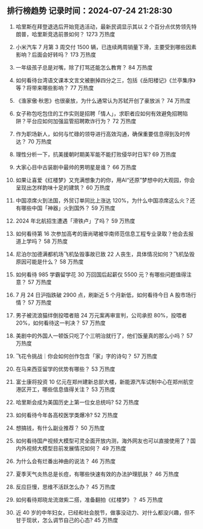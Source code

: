 
## 排行榜趋势 记录时间：2024-07-24 21:28:30
  
  1. 哈里斯在拜登退选后开始竞选活动，最新民调显示其以 2 个百分点优势领先特朗普，哈里斯竞选前景如何？ 1273 万热度
    
  2. 小米汽车 7 月第 3 周交付 1500 辆，已连续两周销量下滑，主要受到哪些因素影响？后面会好转吗？ 173 万热度
    
  3. 一年级孩子总是对嘴，除了打骂还能怎么教育？ 84 万热度
    
  4. 如何看待台湾语文课本文言文被删掉四分之三，包括《岳阳楼记》《兰亭集序》等？将带来哪些影响？ 77 万热度
    
  5. 《渔家傲·秋思》也很豪放，为什么通常认为苏轼开创了豪放派？ 74 万热度
    
  6. 女子称包吃包住的工作实则是招聘「情人」，求职者应如何有效避免招聘陷阱？平台应如何加强监管招聘欺诈行为？ 72 万热度
    
  7. 作为职场新人，如何与忙碌的领导进行高效沟通，确保重要信息得到及时传达？ 70 万热度
    
  8. 理性分析一下，抗美援朝时期美军能不能打败侵华时日军? 69 万热度
    
  9. 大家心目中古装剧中最帅的男明星是谁？ 66 万热度
    
  10. 如果让喜爱《红楼梦》又充满想象力的你，用AI“还原”梦想中的大观园，你会呈现出怎样韵味十足的建筑？ 60 万热度
    
  11. 中国凉席火到法国，外贸订单同比上涨达 120%，为什么中国凉席这么火？还有哪些中国「神器」火到国外？ 59 万热度
    
  12. 2024 年北航招生遭遇「滑铁卢」了吗？ 59 万热度
    
  13. 如何看待第 16 次参加高考的唐尚珺被华南师范信息工程专业录取？他会去报道上学吗？ 58 万热度
    
  14. 尼泊尔加德满都机场飞机坠毁事故已致 22 人丧生，具体情况如何？飞机坠毁原因可能是什么？ 58 万热度
    
  15. 如何看待 985 学霸留学花 30 万回国后起薪仅 5500 元？有哪些问题值得注意？ 57 万热度
    
  16. 7 月 24 日沪指跌破 2900 点，刷新近 5 个月新低，如何看待今日 A 股市场行情？ 57 万热度
    
  17. 男子被流浪猫绊倒投喂者赔 24 万元案再审宣判，公司承担 80%，投喂者 20%，如何看待这一判决？ 57 万热度
    
  18. 美剧中的外国人一顿饭只吃了个三明治就行了，他们饭量真的那么小吗？ 57 万热度
    
  19. 飞花令挑战｜你会如何创作包含「家」字的诗句？ 57 万热度
    
  20. 在马来西亚留学的优势有哪些？ 53 万热度
    
  21. 富士康将投资 10 亿元在郑州建新总部大楼，新能源汽车试制中心在郑州航空港区开工，哪些信息值得关注？ 53 万热度
    
  22. 哈里斯会成为美国历史上第一位女总统吗? 52 万热度
    
  23. 如何看待今年各高校医学类爆冷? 52 万热度
    
  24. 想搞钱，有什么副业推荐？ 50 万热度
    
  25. 如何看待国产视频大模型可灵全面开放内测，海外网友也可以直接使用了？国内外视频大模型目前发展情况如何？ 49 万热度
    
  26. 为什么会有烂番出神曲的说法？ 46 万热度
    
  27. 夏季天气炎热总是长痘，有哪些快速有效的办法护理肌肤？ 46 万热度
    
  28. 反应巨慢，思维不活跃怎么办？ 45 万热度
    
  29. 如何看待郑晓龙流潋紫二搭，准备翻拍《红楼梦》？ 45 万热度
    
  30. 近 40 岁的中年妇女，已经和社会脱节，做事没动力、对什么都没兴趣，但不甘于现状，怎么调节自己的心态? 45 万热度
    